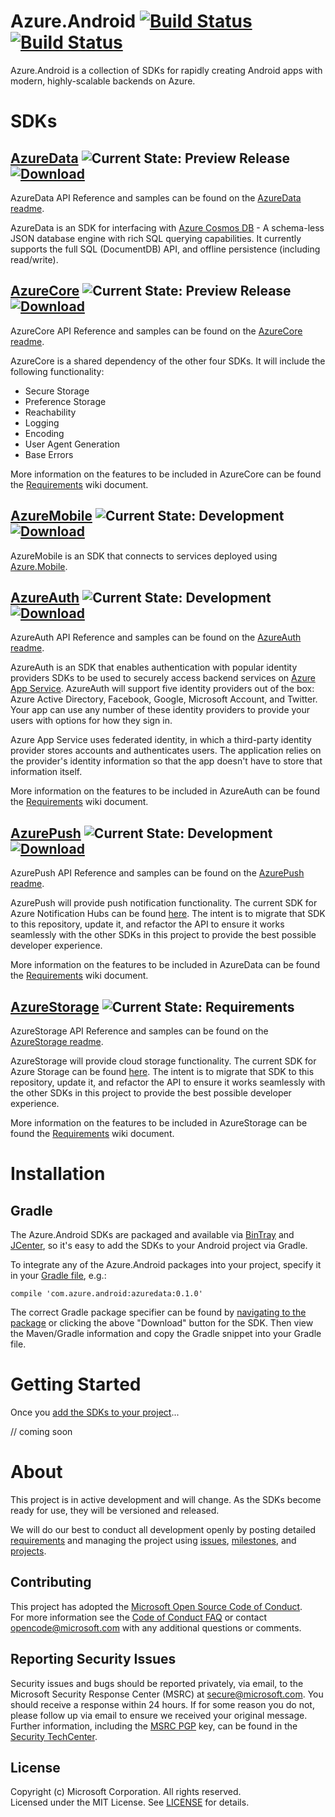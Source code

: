 # Azure.Android [![Build Status](https://travis-ci.org/Azure/Azure.Android.svg?branch=master)](https://travis-ci.org/Azure/Azure.Android) [![Build Status](https://dev.azure.com/MobileAzure/Azure.Android/_apis/build/status/Azure.Android)](https://dev.azure.com/MobileAzure/Azure.Android/_build/latest?definitionId=1)

Azure.Android is a collection of SDKs for rapidly creating Android apps with modern, highly-scalable backends on Azure.


# SDKs

## [AzureData](azuredata) ![Current State: Preview Release](https://img.shields.io/badge/Current_State-Preview_Release-brightgreen.svg)[ ![Download](https://api.bintray.com/packages/azure/Azure.Android/azuredata/images/download.svg) ](https://bintray.com/azure/Azure.Android/azuredata/_latestVersion)

AzureData API Reference and samples can be found on the [AzureData readme](azuredata).

AzureData is an SDK for interfacing with [Azure Cosmos DB](https://docs.microsoft.com/en-us/azure/cosmos-db/sql-api-introduction) - A schema-less JSON database engine with rich SQL querying capabilities. It currently supports the full SQL (DocumentDB) API, and offline persistence (including read/write).


## [AzureCore](azurecore) ![Current State: Preview Release](https://img.shields.io/badge/Current_State-Preview_Release-brightgreen.svg)[ ![Download](https://api.bintray.com/packages/azure/Azure.Android/azurecore/images/download.svg) ](https://bintray.com/azure/Azure.Android/azurecore/_latestVersion)

AzureCore API Reference and samples can be found on the [AzureCore readme](azurecore).

AzureCore is a shared dependency of the other four SDKs. It will include the following functionality:
- Secure Storage
- Preference Storage
- Reachability
- Logging
- Encoding
- User Agent Generation
- Base Errors

More information on the features to be included in AzureCore can be found the [Requirements](https://github.com/Azure/Azure.Android/wiki/Requirements-AzureCore) wiki document.


## [AzureMobile](azuremobile) ![Current State: Development](https://img.shields.io/badge/Current_State-Development-blue.svg)[ ![Download](https://api.bintray.com/packages/azure/Azure.Android/azuremobile/images/download.svg) ](https://bintray.com/azure/Azure.Android/azuremobile/_latestVersion)

AzureMobile is an SDK that connects to services deployed using [Azure.Mobile](https://aka.ms/mobile).


## [AzureAuth](azureauth) ![Current State: Development](https://img.shields.io/badge/Current_State-Development-blue.svg)[ ![Download](https://api.bintray.com/packages/azure/Azure.Android/azureauth/images/download.svg) ](https://bintray.com/azure/Azure.Android/azureauth/_latestVersion)

AzureAuth API Reference and samples can be found on the [AzureAuth readme](azureauth).

AzureAuth is an SDK that enables authentication with popular identity providers SDKs to be used to securely access backend services on [Azure App Service](https://docs.microsoft.com/en-us/azure/app-service/app-service-authentication-overview). AzureAuth will support five identity providers out of the box: Azure Active Directory, Facebook, Google, Microsoft Account, and Twitter. Your app can use any number of these identity providers to provide your users with options for how they sign in.

Azure App Service uses federated identity, in which a third-party identity provider stores accounts and authenticates users. The application relies on the provider's identity information so that the app doesn't have to store that information itself. 

More information on the features to be included in AzureAuth can be found the [Requirements](https://github.com/Azure/Azure.Android/wiki/Requirements-AzureAuth) wiki document.


## [AzurePush](azurepush) ![Current State: Development](https://img.shields.io/badge/Current_State-Development-blue.svg)[ ![Download](https://api.bintray.com/packages/azure/Azure.Android/azurepush/images/download.svg) ](https://bintray.com/azure/Azure.Android/azurepush/_latestVersion)

AzurePush API Reference and samples can be found on the [AzurePush readme](azurepush).

AzurePush will provide push notification functionality.  The current SDK for Azure Notification Hubs can be found [here](https://github.com/Azure/azure-notificationhubs/tree/master/Android/notification-hubs-sdk). The intent is to migrate that SDK to this repository, update it, and refactor the API to ensure it works seamlessly with the other SDKs in this project to provide the best possible developer experience.


More information on the features to be included in AzureData can be found the [Requirements](https://github.com/Azure/Azure.Android/wiki/Requirements-AzurePush) wiki document.


## [AzureStorage](azurestorage) ![Current State: Requirements](https://img.shields.io/badge/Current_State-Requirements-red.svg)

AzureStorage API Reference and samples can be found on the [AzureStorage readme](azurestorage).

AzureStorage will provide cloud storage functionality.  The current SDK for Azure Storage can be found [here](https://github.com/Azure/azure-storage-android). The intent is to migrate that SDK to this repository, update it, and refactor the API to ensure it works seamlessly with the other SDKs in this project to provide the best possible developer experience.

More information on the features to be included in AzureStorage can be found the [Requirements](https://github.com/Azure/Azure.Android/wiki/Requirements-AzureStorage) wiki document.


# Installation

## Gradle

The Azure.Android SDKs are packaged and available via [BinTray](https://bintray.com/azure/Azure.Android) and [JCenter](https://bintray.com/bintray/jcenter), so it's easy to add the SDKs to your Android project via Gradle.

To integrate any of the Azure.Android packages into your project, specify it in your [Gradle file](https://developer.android.com/studio/build/dependencies), e.g.:

```
compile 'com.azure.android:azuredata:0.1.0'
```

The correct Gradle package specifier can be found by [navigating to the package](https://bintray.com/azure/Azure.Android) or clicking the above "Download" button for the SDK.  Then view the Maven/Gradle information and copy the Gradle snippet into your Gradle file.

# Getting Started

Once you [add the SDKs to your project](#installation)...

// coming soon


# About
This project is in active development and will change. As the SDKs become ready for use, they will be versioned and released.

We will do our best to conduct all development openly by posting detailed [requirements](https://github.com/Azure/Azure.Android/wiki/Requirements) and managing the project using [issues](https://github.com/Azure/Azure.Android/issues), [milestones](https://github.com/Azure/Azure.Android/milestones), and [projects](https://github.com/Azure/Azure.Android/projects).

## Contributing
This project has adopted the [Microsoft Open Source Code of Conduct](https://opensource.microsoft.com/codeofconduct/).  
For more information see the [Code of Conduct FAQ](https://opensource.microsoft.com/codeofconduct/faq/) or contact [opencode@microsoft.com](mailto:opencode@microsoft.com) with any additional questions or comments.

## Reporting Security Issues
Security issues and bugs should be reported privately, via email, to the Microsoft Security Response Center (MSRC) at [secure@microsoft.com](mailto:secure@microsoft.com). You should receive a response within 24 hours. If for some reason you do not, please follow up via email to ensure we received your original message. Further information, including the [MSRC PGP](https://technet.microsoft.com/en-us/security/dn606155) key, can be found in the [Security TechCenter](https://technet.microsoft.com/en-us/security/default).

## License
Copyright (c) Microsoft Corporation. All rights reserved.  
Licensed under the MIT License.  See [LICENSE](License) for details.

